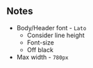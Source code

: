 ## Notes

- Body/Header font - `Lato`
  - Consider line height
  - Font-size
  - Off black
- Max width - `780px`